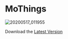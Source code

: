 # MoThings
![20200517_011955](https://user-images.githubusercontent.com/65458999/82126046-8fd63180-97dc-11ea-8341-2d7854431e66.png)

Download the [Latest Version](https://github.com/TGStudios/MoThings/releases/latest)
